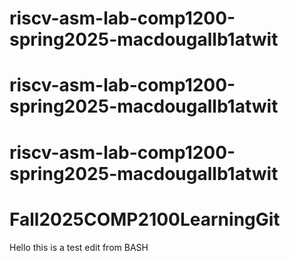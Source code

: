 # riscv-asm-lab-comp1200-spring2025-macdougallb1atwit
# riscv-asm-lab-comp1200-spring2025-macdougallb1atwit
# riscv-asm-lab-comp1200-spring2025-macdougallb1atwit
# Fall2025COMP2100LearningGit
Hello this is a test edit from BASH
